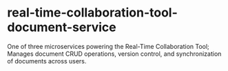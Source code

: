 # real-time-collaboration-tool-document-service
One of three microservices powering the Real-Time Collaboration Tool; Manages document CRUD operations, version control, and synchronization of documents across users.
